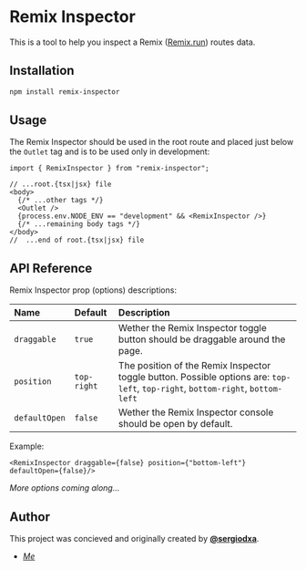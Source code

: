 # Remix Inspector

This is a tool to help you inspect a Remix ([Remix.run](https://remix.run)) routes data.

## Installation

```bash
npm install remix-inspector
```

## Usage

The Remix Inspector should be used in the root route and placed just below the `Outlet` tag and is to be used only in development:

```tsx
import { RemixInspector } from "remix-inspector";

// ...root.{tsx|jsx} file
<body>
  {/* ...other tags */}
  <Outlet />
  {process.env.NODE_ENV == "development" && <RemixInspector />}
  {/* ...remaining body tags */}
</body>
//  ...end of root.{tsx|jsx} file
```

## API Reference

Remix Inspector prop (options) descriptions:

| Name | Default | Description |
| :------ | :------ | :------ |
| `draggable` | `true` | Wether the Remix Inspector toggle button should be draggable around the page. |
| `position` | `top-right` | The position of the Remix Inspector toggle button. Possible options are: `top-left`, `top-right`, `bottom-right`, `bottom-left` |
| `defaultOpen` | `false` | Wether the Remix Inspector console should be open by default. |

Example:

```tsx
<RemixInspector draggable={false} position={"bottom-left"} defaultOpen={false}/>
```

*More options coming along...*

## Author

This project was concieved and originally created by [**@sergiodxa**](https://github.com/sergiodxa).
- [*Me*](https://github.com/ShafSpecs)